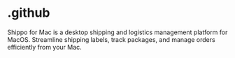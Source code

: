 # .github
Shippo for Mac is a desktop shipping and logistics management platform for MacOS. Streamline shipping labels, track packages, and manage orders efficiently from your Mac.
